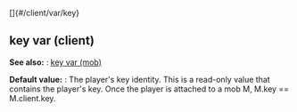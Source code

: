 []{#/client/var/key}
  ## key var (client)
  **See also:**
  :   [key var (mob)](ref/mob/var/key)
  <!-- -->
  **Default value:**
  :   The player\'s key identity.
  This is a read-only value that contains the player\'s key. Once the
  player is attached to a mob M, M.key == M.client.key.